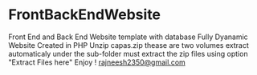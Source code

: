 # FrontBackEndWebsite
Front End and Back End Website template with database Fully Dyanamic Website Created in PHP
Unzip capas.zip thease are two volumes extract automaticaly under the sub-folder must extract the zip files using option "Extract Files here"
Enjoy !
rajneesh2350@gmail.com
